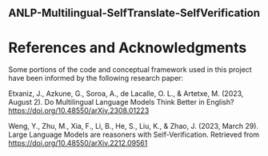 ## ANLP-Multilingual-SelfTranslate-SelfVerification

# References and Acknowledgments

Some portions of the code and conceptual framework used in this project have been informed by the following research paper:

Etxaniz, J., Azkune, G., Soroa, A., de Lacalle, O. L., & Artetxe, M. (2023, August 2). Do Multilingual Language Models Think Better in English? https://doi.org/10.48550/arXiv.2308.01223

Weng, Y., Zhu, M., Xia, F., Li, B., He, S., Liu, K., & Zhao, J. (2023, March 29). Large Language Models are reasoners with Self-Verification. Retrieved from https://doi.org/10.48550/arXiv.2212.09561
